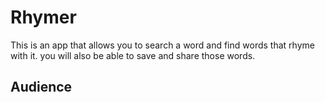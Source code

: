 # Rhymer
This is an app that allows you to search a word and find words that rhyme with it. you will also 
be able to save and share those words.

## Audience

